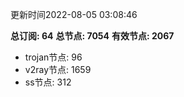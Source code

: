 更新时间2022-08-05 03:08:46

**总订阅: 64**
**总节点: 7054**
**有效节点: 2067**
- trojan节点: 96
- v2ray节点: 1659
- ss节点: 312
